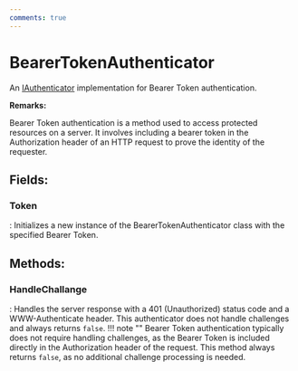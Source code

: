 ```yaml
---
comments: true
---
```

# BearerTokenAuthenticator

An [IAuthenticator](IAuthenticator.md) implementation for Bearer Token authentication. 

**Remarks:**

Bearer Token authentication is a method used to access protected resources on a server. It involves including a bearer token in the Authorization header of an HTTP request to prove the identity of the requester. 

## **Fields**:
### **Token**
: Initializes a new instance of the BearerTokenAuthenticator class with the specified Bearer Token. 
## **Methods**:

### **HandleChallange**
: Handles the server response with a 401 (Unauthorized) status code and a WWW-Authenticate header. This authenticator does not handle challenges and always returns `false`. 
	!!! note ""
		Bearer Token authentication typically does not require handling challenges, as the Bearer Token is included directly in the Authorization header of the request. This method always returns `false`, as no additional challenge processing is needed. 
